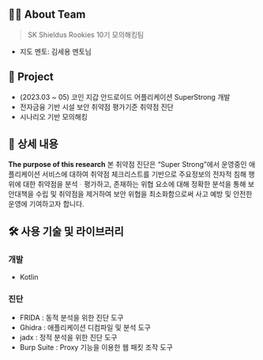 ## 💁🏻 About Team
> SK Shieldus Rookies 10기 모의해킹팀
- 지도 멘토: 김세용 멘토님

## 🚀 Project
- (2023.03 ~ 05) 코인 지갑 안드로이드 어플리케이션 SuperStrong 개발
- 전자금융 기반 시설 보안 취약점 평가기준 취약점 진단
- 시나리오 기반 모의해킹

## 📖 상세 내용

**The purpose of this research** 본 취약점 진단은 “Super Strong”에서 운영중인 애플리케이션 서비스에 대하여 취약점 체크리스트를 기반으로 주요정보의 전자적 침해 행위에 대한 취약점을 분석ᆞ평가하고, 존재하는 위협 요소에 대해 정확한 분석을 통해 보안대책을 수립 및 취약점을 제거하여 보안 위협을 최소화함으로써 사고 예방 및 안전한 운영에 기여하고자 합니다.


## 🛠️ 사용 기술 및 라이브러리

### 개발
- Kotlin

### 진단
- FRIDA : 동적 분석을 위한 진단 도구
- Ghidra : 애플리케이션 디컴파일 및 분석 도구
- jadx : 정적 분석을 위한 진단 도구
- Burp Suite : Proxy 기능을 이용한 웹 패킷 조작 도구


